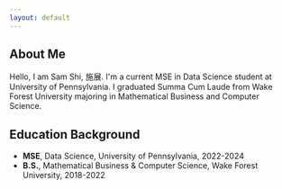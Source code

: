 ```yaml
---
layout: default
---
```


## About Me 
Hello, I am Sam Shi, 施展. I'm a current MSE in Data Science student at University of Pennsylvania. I graduated Summa Cum Laude from Wake Forest University majoring in Mathematical Business and Computer Science. 

## Education Background

- **MSE**, Data Science, University of Pennsylvania, 2022-2024
- **B.S.**, Mathematical Business & Computer Science, Wake Forest University, 2018-2022
